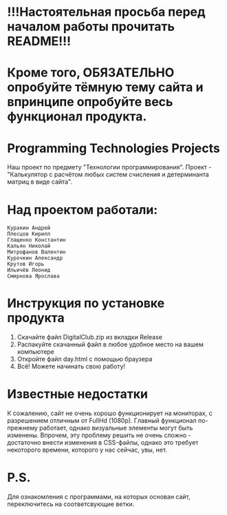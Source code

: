 # !!!Настоятельная просьба перед началом работы прочитать README!!!
# Кроме того, ОБЯЗАТЕЛЬНО опробуйте тёмную тему сайта и впринципе опробуйте весь функционал продукта. 
# Programming Technologies Projects
Наш проект по предмету "Технологии программирования". Проект - "Калькулятор с расчётом любых систем счисления и детерминанта матриц в виде сайта".

# Над проектом работали:
	Куракин Андрей
	Плесцов Кирилл
 	Глащенко Константин
    Кальян Николай
    Митрофанов Валентин
    Курочкин Александр
    Крутов Игорь
    Ильичёв Леонид
	Смирнова Ярослава
	
# Инструкция по установке продукта
1. Скачайте файл DigitalClub.zip из вкладки Release
2. Распакуйте скачанный файл в любое удобное место на вашем компьютере
3. Откройте файл day.html с помощью браузера
4. Всё! Можете начинать свою работу!

# Известные недостатки
К сожалению, сайт не очень хорошо функционирует на мониторах, с разрешением отличным от FullHd (1080p). Главный функционал по-прежнему работает, однако визуальные элементы могут быть изменены. Впрочем, эту проблему решить не очень сложно - достаточно внести изменения в CSS-файлы, однако это требует некоторого времени, которого у нас сейчас, увы, нет.

# P.S.
Для ознакомления с программами, на которых основан сайт, переключитесь на соответсвующие ветки.
